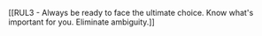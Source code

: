 
[[RUL3 - Always be ready to face the ultimate choice. Know what's important for you. Eliminate ambiguity.]]